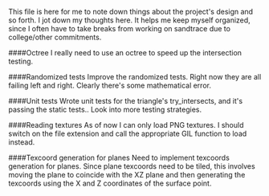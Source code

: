 This file is here for me to note down things about the project's design and so forth. I jot down my thoughts here. It helps me keep myself organized, since I often have to take breaks from working on sandtrace due to college/other commitments.


####Octree
I really need to use an octree to speed up the intersection testing.

####Randomized tests
Improve the randomized tests. Right now they are all failing left and right. Clearly there's some mathematical error.

####Unit tests
Wrote unit tests for the triangle's try_intersects, and it's passing the static tests.. Look into more testing strategies.

####Reading textures
As of now I can only load PNG textures. I should switch on the file extension and call the appropriate GIL function to load instead.

####Texcoord generation for planes
Need to implement texcoords generation for planes. Since plane texcoords need to be tiled, this involves moving the plane to coincide with the XZ plane and then generating the texcoords using the X and Z coordinates of the surface point.
